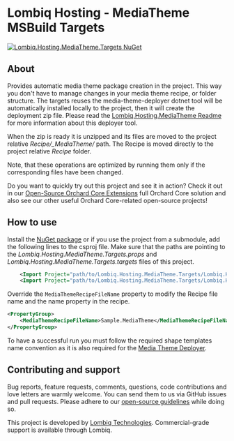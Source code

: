# Lombiq Hosting - MediaTheme MSBuild Targets

[![Lombiq.Hosting.MediaTheme.Targets NuGet](https://img.shields.io/nuget/v/Lombiq.Hosting.MediaTheme.Targets?label=Lombiq.Hosting.MediaTheme.Targets)](https://www.nuget.org/packages/Lombiq.Hosting.MediaTheme.Targets/)

## About

Provides automatic media theme package creation in the project. This way you don't have to manage changes in your media theme recipe, or folder structure. The targets reuses the media-theme-deployer dotnet tool will be automatically installed locally to the project, then it will create the deployment zip file. Please read the [Lombiq.Hosting.MediaTheme Readme](https://github.com/Lombiq/Hosting-Media-Theme/blob/dev/Readme.md) for more information about this deployer tool.

When the zip is ready it is unzipped and its files are moved to the project relative _Recipe/\_MediaTheme/_ path. The Recipe is moved directly to the project relative _Recipe_ folder.

Note, that these operations are optimized by running them only if the corresponding files have been changed.

Do you want to quickly try out this project and see it in action? Check it out in our [Open-Source Orchard Core Extensions](https://github.com/Lombiq/Open-Source-Orchard-Core-Extensions) full Orchard Core solution and also see our other useful Orchard Core-related open-source projects!

## How to use

Install the [NuGet package](https://www.nuget.org/packages/Lombiq.Hosting.MediaTheme.Targets/) or if you use the project from a submodule, add the following lines to the csproj file. Make sure that the paths are pointing to the _Lombiq.Hosting.MediaTheme.Targets.props_ and _Lombiq.Hosting.MediaTheme.Targets.targets_ files of this project.

```xml
    <Import Project="path/to/Lombiq.Hosting.MediaTheme.Targets/Lombiq.Hosting.MediaTheme.Targets.props" />
    <Import Project="path/to/Lombiq.Hosting.MediaTheme.Targets/Lombiq.Hosting.MediaTheme.Targets.targets" />
```

Override the `MediaThemeRecipeFileName` property to modify the Recipe file name and the name property in the recipe.

```xml
<PropertyGroup>
    <MediaThemeRecipeFileName>Sample.MediaTheme</MediaThemeRecipeFileName>
</PropertyGroup>
```

To have a successful run you must follow the required shape templates name convention as it is also required for the [Media Theme Deployer](https://github.com/Lombiq/Hosting-Media-Theme/blob/dev/Readme.md#limitations).

## Contributing and support

Bug reports, feature requests, comments, questions, code contributions and love letters are warmly welcome. You can send them to us via GitHub issues and pull requests. Please adhere to our [open-source guidelines](https://lombiq.com/open-source-guidelines) while doing so.

This project is developed by [Lombiq Technologies](https://lombiq.com/). Commercial-grade support is available through Lombiq.
